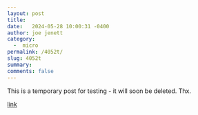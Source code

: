 ```yaml
---
layout: post
title:  
date:   2024-05-28 10:00:31 -0400
author: joe jenett
category:
  -  micro
permalink: /4052t/
slug: 4052t
summary: 
comments: false
---
```

This is a temporary post for testing - it will soon be deleted. Thx.

<a href="https://iwebthings.joejenett.com/recently-noticed-05-17-24/">link</a>





